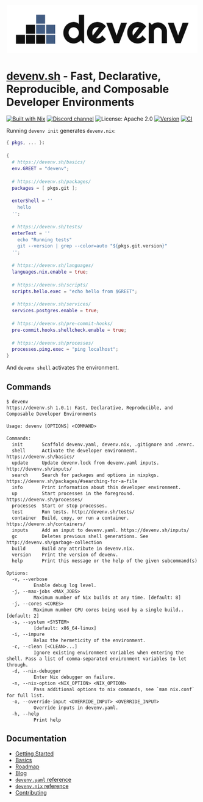 <p align="center">
  <a href="https://devenv.sh">
    <picture>
      <source media="(prefers-color-scheme: light)" srcset="logos/devenv-horizontal-light-bg.svg">
      <source media="(prefers-color-scheme: dark)" srcset="logos/devenv-horizontal-dark-bg.svg">
      <img src="logos/devenv-horizontal-light-bg.svg" width="500px" alt="devenv logo">
    </picture>
  </a>
</p>

# [devenv.sh](https://devenv.sh) - Fast, Declarative, Reproducible, and Composable Developer Environments

[![Built with Nix](https://builtwithnix.org/badge.svg)](https://builtwithnix.org)
[![Discord channel](https://img.shields.io/discord/1036369714731036712?color=7389D8&label=discord&logo=discord&logoColor=ffffff)](https://discord.gg/naMgvexb6q)
![License: Apache 2.0](https://img.shields.io/github/license/cachix/devenv)
[![Version](https://img.shields.io/github/v/release/cachix/devenv?color=green&label=version&sort=semver)](https://github.com/cachix/devenv/releases)
[![CI](https://github.com/cachix/devenv/actions/workflows/buildtest.yml/badge.svg)](https://github.com/cachix/devenv/actions/workflows/buildtest.yml?branch=main)

Running ``devenv init`` generates ``devenv.nix``:

```nix
{ pkgs, ... }:

{
  # https://devenv.sh/basics/
  env.GREET = "devenv";

  # https://devenv.sh/packages/
  packages = [ pkgs.git ];

  enterShell = ''
    hello
  '';

  # https://devenv.sh/tests/
  enterTest = ''
    echo "Running tests"
    git --version | grep --color=auto "${pkgs.git.version}"
  '';

  # https://devenv.sh/languages/
  languages.nix.enable = true;

  # https://devenv.sh/scripts/
  scripts.hello.exec = "echo hello from $GREET";

  # https://devenv.sh/services/
  services.postgres.enable = true;

  # https://devenv.sh/pre-commit-hooks/
  pre-commit.hooks.shellcheck.enable = true;

  # https://devenv.sh/processes/
  processes.ping.exec = "ping localhost";
}

```

And ``devenv shell`` activates the environment.

## Commands

```
$ devenv
https://devenv.sh 1.0.1: Fast, Declarative, Reproducible, and Composable Developer Environments

Usage: devenv [OPTIONS] <COMMAND>

Commands:
  init       Scaffold devenv.yaml, devenv.nix, .gitignore and .envrc.
  shell      Activate the developer environment. https://devenv.sh/basics/
  update     Update devenv.lock from devenv.yaml inputs. http://devenv.sh/inputs/
  search     Search for packages and options in nixpkgs. https://devenv.sh/packages/#searching-for-a-file
  info       Print information about this developer environment.
  up         Start processes in the foreground. https://devenv.sh/processes/
  processes  Start or stop processes.
  test       Run tests. http://devenv.sh/tests/
  container  Build, copy, or run a container. https://devenv.sh/containers/
  inputs     Add an input to devenv.yaml. https://devenv.sh/inputs/
  gc         Deletes previous shell generations. See http://devenv.sh/garbage-collection
  build      Build any attribute in devenv.nix.
  version    Print the version of devenv.
  help       Print this message or the help of the given subcommand(s)

Options:
  -v, --verbose
          Enable debug log level.
  -j, --max-jobs <MAX_JOBS>
          Maximum number of Nix builds at any time. [default: 8]
  -j, --cores <CORES>
          Maximum number CPU cores being used by a single build.. [default: 2]
  -s, --system <SYSTEM>
          [default: x86_64-linux]
  -i, --impure
          Relax the hermeticity of the environment.
  -c, --clean [<CLEAN>...]
          Ignore existing environment variables when entering the shell. Pass a list of comma-separated environment variables to let through.
  -d, --nix-debugger
          Enter Nix debugger on failure.
  -n, --nix-option <NIX_OPTION> <NIX_OPTION>
          Pass additional options to nix commands, see `man nix.conf` for full list.
  -o, --override-input <OVERRIDE_INPUT> <OVERRIDE_INPUT>
          Override inputs in devenv.yaml.
  -h, --help
          Print help
```

## Documentation

- [Getting Started](https://devenv.sh/getting-started/)
- [Basics](https://devenv.sh/basics/)
- [Roadmap](https://devenv.sh/roadmap/)
- [Blog](https://devenv.sh/blog/)
- [`devenv.yaml` reference](https://devenv.sh/reference/yaml-options/)
- [`devenv.nix` reference](https://devenv.sh/reference/options/)
- [Contributing](https://devenv.sh/community/contributing/)
